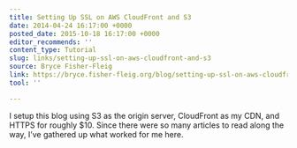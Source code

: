 ```yaml
---
title: Setting Up SSL on AWS CloudFront and S3
date: 2014-04-24 16:17:00 +0000
posted_date: 2015-10-18 16:17:00 +0000
editor_recommends: ''
content_type: Tutorial
slug: links/setting-up-ssl-on-aws-cloudfront-and-s3
source: Bryce Fisher-Fleig
link: https://bryce.fisher-fleig.org/blog/setting-up-ssl-on-aws-cloudfront-and-s3/
tool: ''

---
```

I setup this blog using S3 as the origin server, CloudFront as my CDN, and HTTPS for roughly $10. Since there were so many articles to read along the way, I’ve gathered up what worked for me here.



